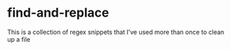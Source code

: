 # find-and-replace
This is a collection of regex snippets that I've used more than once to clean up a file
